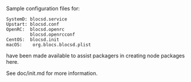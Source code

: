 Sample configuration files for:
```
SystemD: blocsd.service
Upstart: blocsd.conf
OpenRC:  blocsd.openrc
         blocsd.openrcconf
CentOS:  blocsd.init
macOS:    org.blocs.blocsd.plist
```
have been made available to assist packagers in creating node packages here.

See doc/init.md for more information.
